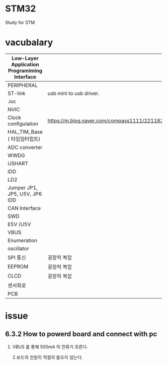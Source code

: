 # STM32

Study for STM

# vacubalary

| Low-Layer Application Programiming Interface |                                                   |
| -------------------------------------------- | ------------------------------------------------- |
| PERIPHERAL                                   |                                                   |
| ST-link                                      | usb mini to usb driver.                           |
| .ioc                                         |                                                   |
| NVIC                                         |                                                   |
| Clock configulation                          | https://m.blog.naver.com/compass1111/221182255186 |
| HAL_TIM_Base ( 타임임터럽트)                 |                                                   |
| ADC converter                                |                                                   |
| WWDG                                         |                                                   |
| USHART                                       |                                                   |
| IDD                                          |                                                   |
| LD2                                          |                                                   |
| Jumper JP1, JP5, U5V, JP6 IDD                |                                                   |
| CAN Interface                                |                                                   |
| SWD                                          |                                                   |
| E5V /U5V                                     |                                                   |
| VBUS                                         |                                                   |
| Enumeration                                  |                                                   |
| oscillator                                   |                                                   |
| SPI 통신                                     | 굉장히 복잡                                       |
| EEPROM                                       | 굉장히 복잡                                       |
| CLCD                                         | 굉장히 복잡                                       |
| 센서회로                                     |                                                   |
| PCB                                          |                                                   |

# issue

## 6.3.2 How to powerd board and connect with pc

1. VBUS 를 통해 500mA 의 전류가 흐른다.</p> 2.보드의 전원히 적절히 들오지 않는다.
